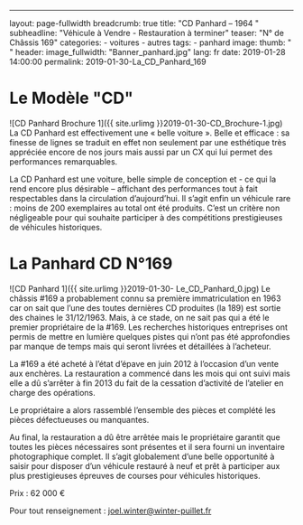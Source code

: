 ---
layout: page-fullwidth
breadcrumb: true
title:  "CD Panhard – 1964 "
subheadline:  "Véhicule à Vendre - Restauration à terminer"
teaser: "N° de Châssis 169"
categories:
    - voitures
    - autres
tags:
    - panhard
image:
   thumb: " "
header:
    image_fullwidth: "Banner_panhard.jpg"
lang: fr
date: 2019-01-28 14:00:00
permalink: 2019-01-30-La_CD_Panhard_169


# Le Modèle "CD"


![CD Panhard Brochure 1]({{ site.urlimg }}2019-01-30-CD_Brochure-1.jpg)
La CD Panhard est effectivement une « belle voiture ». Belle et efficace : sa finesse de lignes se traduit en effet non seulement par une esthétique très appréciée encore de nos jours mais aussi par un CX qui lui permet des performances remarquables.

La CD Panhard est une voiture, belle simple de conception et - ce qui la rend encore plus désirable – affichant des performances tout à fait respectables dans la circulation d’aujourd’hui. Il s’agit enfin un véhicule rare : moins de 200 exemplaires au total ont été produits. C’est un critère non négligeable pour qui souhaite participer à des compétitions prestigieuses de véhicules historiques.  


# La Panhard CD N°169

![CD Panhard 1]({{ site.urlimg }}2019-01-30- Le_CD_Panhard_0.jpg)
Le châssis #169 a probablement connu sa première immatriculation en 1963 car on sait que l’une des toutes dernières CD produites (la 189) est sortie des chaines le 31/12/1963. Mais, à ce stade, on ne sait pas qui a été le premier propriétaire de la #169. Les recherches historiques entreprises ont permis de mettre en lumière quelques pistes qui n’ont pas été approfondies par manque de temps mais qui seront livrées et détaillées à l’acheteur.

La #169 a été acheté à l’état d’épave en juin 2012 à l’occasion d’un vente aux enchères. La restauration a commencé dans les mois qui ont suivi mais elle a dû s’arrêter à fin 2013 du fait de la cessation d’activité de l’atelier en charge des opérations. 

Le propriétaire a alors rassemblé l’ensemble des pièces et complété les pièces défectueuses ou manquantes.

Au final, la restauration a dû être arrêtée mais le propriétaire garantit que toutes les pièces nécessaires sont présentes et il sera fourni un inventaire photographique complet. Il s’agit globalement d’une belle opportunité à saisir pour disposer d’un véhicule restauré à neuf et prêt à participer aux plus prestigieuses épreuves de courses pour véhicules historiques. 


Prix : 62 000 € 


Pour tout renseignement : joel.winter@winter-puillet.fr
